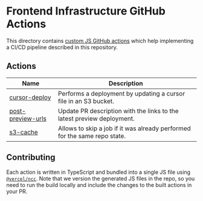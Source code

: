 # Frontend Infrastructure GitHub Actions

This directory contains
[custom JS GitHub actions](https://docs.github.com/en/actions/creating-actions/creating-a-javascript-action)
which help implementing a CI/CD pipeline described in this repository.

## Actions

| Name                                               | Description                                                               |
| -------------------------------------------------- | ------------------------------------------------------------------------- |
| [cursor-deploy](./cursor-deploy/README.md)         | Performs a deployment by updating a cursor file in an S3 bucket.          |
| [post-preview-urls](./post-preview-urls/README.md) | Update PR description with the links to the latest preview deployment.    |
| [s3-cache](./s3-cache/README.md)                   | Allows to skip a job if it was already performed for the same repo state. |

## Contributing

Each action is written in TypeScript and bundled into a single JS file using
[`@vercel/ncc`](https://github.com/vercel/ncc). Note that we version the generated JS files in the
repo, so you need to run the build locally and include the changes to the built actions in your PR.
